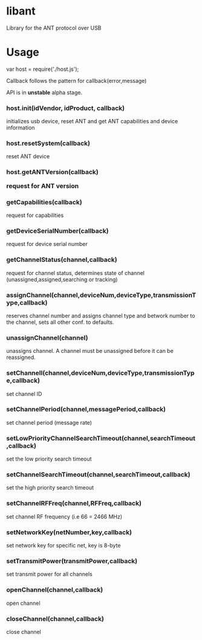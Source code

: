 libant
======

Library for the ANT protocol over USB

<h1>Usage</h1>

var host = require('./host.js');

Callback follows the pattern for callback(error,message)

API is in <b>unstable</b> alpha stage.

<h3>host.init(idVendor, idProduct, callback)</h3>

  initializes usb device, reset ANT and get ANT capabilities and device information
  
<h3>host.resetSystem(callback)</h3>

   reset ANT device
   
<h3>host.getANTVersion(callback)</b>

   request for ANT version
   
<h3>getCapabilities(callback)</h3>

  request for capabilities
  
<h3>getDeviceSerialNumber(callback)</h3>

  request for device serial number
  
<h3>getChannelStatus(channel,callback)</h3>

  request for channel status, determines state of channel (unassigned,assigned,searching or tracking)
  
<h3>assignChannel(channel,deviceNum,deviceType,transmissionType,callback)</h3>
  
  reserves channel number and assigns channel type and betwork number to the channel, sets all other conf. to defaults.
  
<h3>unassignChannel(channel)</h3>

  unassigns channel. A channel must be unassigned before it can be reassigned.
  
<h3>setChannelI(channel,deviceNum,deviceType,transmissionType,callback)</h3>
  
  set channel ID
  
<h3>setChannelPeriod(channel,messagePeriod,callback)</h3>

  set channel period (message rate)
  
<h3>setLowPriorityChannelSearchTimeout(channel,searchTimeout,callback)</h3>

  set the low priority search timeout
  
<h3>setChannelSearchTimeout(channel,searchTimeout,callback)</h3>

  set the high priority search timeout
  
<h3>setChannelRFFreq(channel,RFFreq,callback)</h3>

  set channel RF frequency (i.e 66 = 2466 MHz)
  
<h3>setNetworkKey(netNumber,key,callback)</h3>

  set network key for specific net, key is 8-byte
  
<h3>setTransmitPower(transmitPower,callback)</h3>

  set transmit power for all channels
  
<h3>openChannel(channel,callback)</h3>

  open channel
  
<h3>closeChannel(channel,callback)</h3>

  close channel
  



